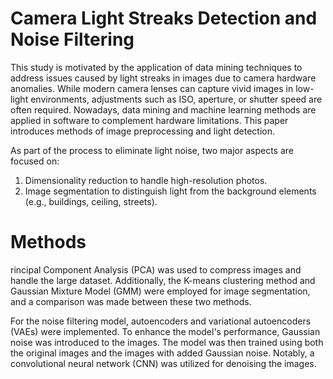 # Camera Light Streaks Detection and Noise Filtering

This study is motivated by the application of data mining techniques to address issues caused by light streaks in images due to camera hardware anomalies. While modern camera lenses can capture vivid images in low-light environments, adjustments such as ISO, aperture, or shutter speed are often required. Nowadays, data mining and machine learning methods are applied in software to complement hardware limitations. This paper introduces methods of image preprocessing and light detection.

As part of the process to eliminate light noise, two major aspects are focused on:

1. Dimensionality reduction to handle high-resolution photos.
2. Image segmentation to distinguish light from the background elements (e.g., buildings, ceiling, streets).

# Methods
rincipal Component Analysis (PCA) was used to compress images and handle the large dataset. Additionally, the K-means clustering method and Gaussian Mixture Model (GMM) were employed for image segmentation, and a comparison was made between these two methods.

For the noise filtering model, autoencoders and variational autoencoders (VAEs) were implemented. To enhance the model's performance, Gaussian noise was introduced to the images. The model was then trained using both the original images and the images with added Gaussian noise. Notably, a convolutional neural network (CNN) was utilized for denoising the images.
